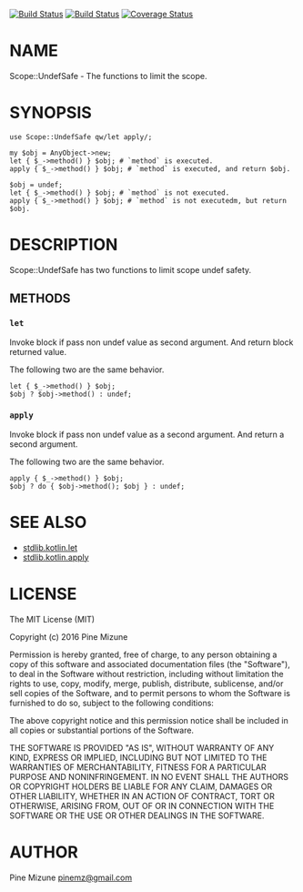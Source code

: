[![Build Status](https://travis-ci.org/pine613/p5-Scope-UndefSafe.svg?branch=master)](https://travis-ci.org/pine613/p5-Scope-UndefSafe) [![Build Status](https://img.shields.io/appveyor/ci/pine613/p5-Scope-UndefSafe/master.svg)](https://ci.appveyor.com/project/pine613/p5-Scope-UndefSafe/branch/master) [![Coverage Status](http://codecov.io/github/pine613/p5-Scope-UndefSafe/coverage.svg?branch=master)](https://codecov.io/github/pine613/p5-Scope-UndefSafe?branch=master)
# NAME

Scope::UndefSafe - The functions to limit the scope.

# SYNOPSIS

    use Scope::UndefSafe qw/let apply/;

    my $obj = AnyObject->new;
    let { $_->method() } $obj; # `method` is executed.
    apply { $_->method() } $obj; # `method` is executed, and return $obj.

    $obj = undef;
    let { $_->method() } $obj; # `method` is not executed.
    apply { $_->method() } $obj; # `method` is not executedm, but return $obj.

# DESCRIPTION

Scope::UndefSafe has two functions to limit scope undef safety.

## METHODS

### `let`

Invoke block if pass non undef value as second argument.
And return block returned value.

The following two are the same behavior.

    let { $_->method() } $obj;
    $obj ? $obj->method() : undef;

### `apply`

Invoke block if pass non undef value as a second argument.
And return a second argument.

The following two are the same behavior.

    apply { $_->method() } $obj;
    $obj ? do { $obj->method(); $obj } : undef;

# SEE ALSO

- [stdlib.kotlin.let](https://kotlinlang.org/api/latest/jvm/stdlib/kotlin/let.html)
- [stdlib.kotlin.apply](https://kotlinlang.org/api/latest/jvm/stdlib/kotlin/apply.html)

# LICENSE

The MIT License (MIT)

Copyright (c) 2016 Pine Mizune

Permission is hereby granted, free of charge, to any person obtaining a copy
of this software and associated documentation files (the "Software"), to deal
in the Software without restriction, including without limitation the rights
to use, copy, modify, merge, publish, distribute, sublicense, and/or sell
copies of the Software, and to permit persons to whom the Software is
furnished to do so, subject to the following conditions:

The above copyright notice and this permission notice shall be included in
all copies or substantial portions of the Software.

THE SOFTWARE IS PROVIDED "AS IS", WITHOUT WARRANTY OF ANY KIND, EXPRESS OR
IMPLIED, INCLUDING BUT NOT LIMITED TO THE WARRANTIES OF MERCHANTABILITY,
FITNESS FOR A PARTICULAR PURPOSE AND NONINFRINGEMENT. IN NO EVENT SHALL THE
AUTHORS OR COPYRIGHT HOLDERS BE LIABLE FOR ANY CLAIM, DAMAGES OR OTHER
LIABILITY, WHETHER IN AN ACTION OF CONTRACT, TORT OR OTHERWISE, ARISING FROM,
OUT OF OR IN CONNECTION WITH THE SOFTWARE OR THE USE OR OTHER DEALINGS IN
THE SOFTWARE.

# AUTHOR

Pine Mizune <pinemz@gmail.com>
